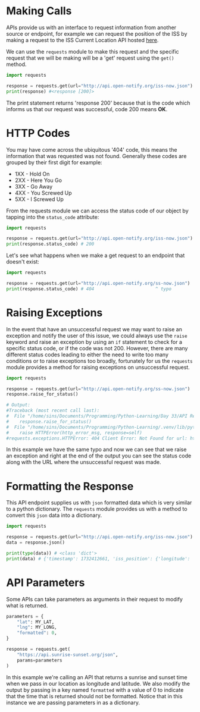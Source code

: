 # Making Calls

APIs provide us with an interface to request information from another source or endpoint, for example we can request the position of the ISS by making a request to the ISS Current Location API hosted [here](http://open-notify.org/Open-Notify-API/ISS-Location-Now/).

We can use the `requests` module to make this request and the specific request that we will be making will be a 'get' request using the `get()` method.

```python
import requests

response = requests.get(url="http://api.open-notify.org/iss-now.json")
print(response) #<response [200]>
```

The print statement returns 'response 200' because that is the code which informs us that our request was successful, code 200 means **OK**.
# HTTP Codes

You may have come across the ubiquitous '404' code, this means the information that was requested was not found. Generally these codes are grouped by their first digit for example:

- 1XX - Hold On
- 2XX - Here You Go
- 3XX - Go Away
- 4XX - You Screwed Up
- 5XX - I Screwed Up

From the requests module we can access the status code of our object by tapping into the `status_code` attribute:

```python
import requests

response = requests.get(url="http://api.open-notify.org/iss-now.json")
print(response.status_code) # 200
```

Let's see what happens when we make a get request to an endpoint that doesn't exist:

```python
import requests

response = requests.get(url="http://api.open-notify.org/ss-now.json")
print(response.status_code) # 404                       ^ typo

```
# Raising Exceptions

In the event that have an unsuccessful request we may want to raise an exception and notify the user of this issue, we could always use the `raise` keyword and raise an exception by using an `if` statement to check for a specific status code, or if the code was not 200. However, there are many different status codes leading to either the need to write too many conditions or to raise exceptions too broadly, fortunately for us the `requests` module provides a method for raising exceptions on unsuccessful request.

```python
import requests

response = requests.get(url="http://api.open-notify.org/ss-now.json")
response.raise_for_status()

# Output:
#Traceback (most recent call last):
#  File "/home/sins/Documents/Programming/Python-Learning/Day 33/API Requests/main.py", line 4, in <module>
#    response.raise_for_status()
#  File "/home/sins/Documents/Programming/Python-Learning/.venv/lib/python3.12/site-packages/requests/models.py", line 1024, in raise_for_status
#    raise HTTPError(http_error_msg, response=self)
#requests.exceptions.HTTPError: 404 Client Error: Not Found for url: http://api.open-notify.org/ss-now.json
```

In this example we have the same typo and now we can see that we raise an exception and right at the end of the output you can see the status code along with the URL where the unsuccessful request was made.
# Formatting the Response

This API endpoint supplies us with `json` formatted data which is very similar to a python dictionary. The `requests` module provides us with a method to convert this `json` data into a dictionary.

```python
import requests

response = requests.get(url="http://api.open-notify.org/iss-now.json")
data = response.json()

print(type(data)) # <class 'dict'>
print(data) # {'timestamp': 1732412661, 'iss_position': {'longitude': '-24.0732', 'latitude': '-2.8540'}, 'message': 'success'}
```
# API Parameters

Some APIs can take parameters as arguments in their request to modify what is returned.

```python nums
parameters = {
    "lat": MY_LAT,
    "lng": MY_LONG,
    "formatted": 0,
}

response = requests.get(
	"https://api.sunrise-sunset.org/json", 
	params=parameters
)
```

In this example we're calling an API that returns a sunrise and sunset time when we pass in our location as longitude and latitude. We also modify the output by passing in a key named `formatted` with a value of 0 to indicate that the time that is returned should not be formatted. Notice that in this instance we are passing parameters in as a dictionary.
